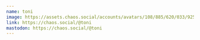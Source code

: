 ```yaml
---
name: toni 
image: https://assets.chaos.social/accounts/avatars/108/885/620/033/925/315/original/12d3d43cbfaa3cba.jpg
link: https://chaos.social/@toni
mastodon: https://chaos.social/@toni
---
```


